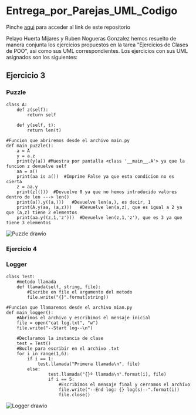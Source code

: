# Entrega_por_Parejas_UML_Codigo

Pinche [aqui](https://github.com/rnoguer22/Entrega_por_Parejas_UML_Codigo.git) para acceder al link de este repositorio

Pelayo Huerta Mijares y Ruben Nogueras Gonzalez hemos resuelto de manera conjunta los ejercicios propuestos en la tarea "Ejercicios de Clases de POO", asi como sus UML correspondientes. Los ejercicios con sus UML asignados son los siguientes:

## Ejercicio 3
### Puzzle

```Python3
class A: 
    def z(self): 
        return self
 
    def y(self, t): 
        return len(t) 

#Funcion que abriremos desde el archivo main.py
def main_puzzle():
    a = A 
    y = a.z
    print(y(a)) #Muestra por pantalla <class '__main__.A'> ya que la funcion z devuelve self
    aa = a() 
    print(aa is a())  #Imprime False ya que esta condicion no es cierta
    z = aa.y 
    print(z(()))  #Devuelve 0 ya que no hemos introducido valores dentro de len ---> len()
    print(a().y((a,)))   #Devuelve len(a,), es decir, 1
    print(A.y(aa, (a,z)))   #Devuelve len(a,z), que es igual a 2 ya que (a,z) tiene 2 elementos
    print(aa.y((z,1,'z')))  #Devuelve len(z,1,'z'), que es 3 ya que tiene 3 elementos
```

![Puzzle drawio](https://user-images.githubusercontent.com/91721762/159479846-257521b5-f254-4ad3-906a-45ddd7dba8b9.png)

### Ejercicio 4
### Logger

```Python3
class Test:
    #metodo llamada
    def llamada(self, string, file):
        #Escribe en file el argumento del metodo
        file.write("{}".format(string))

#Funcion que llamaremos desde el archivo mian.py
def main_logger():
    #Abrimos el archivo y escribimos el mensaje inicial
    file = open("cat log.txt", "w")
    file.write("--Start log--\n")

    #Declaramos la instancia de clase
    test = Test()
    #Bucle para escribir en el archivo .txt
    for i in range(1,6): 
        if i == 1: 
            test.llamada("Primera llamada\n", file) 
        else:
                test.llamada("{}ª llamada\n".format(i), file) 
                if i == 5:
                    #Escribimos el mensaje final y cerramos el archivo
                    file.write("--End log: {} log(s)--".format(i))
                    file.close()
```

![Logger drawio](https://user-images.githubusercontent.com/91721762/159480012-44e427b0-9eea-42ff-b6dc-71590b9a45dc.png)
